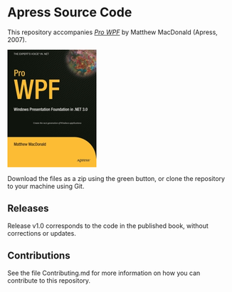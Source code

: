 # Apress Source Code

This repository accompanies [*Pro WPF*](http://www.apress.com/9781590597828) by Matthew MacDonald (Apress, 2007).

[comment]: #cover
![Cover image](9781590597828.jpg)

Download the files as a zip using the green button, or clone the repository to your machine using Git.

## Releases

Release v1.0 corresponds to the code in the published book, without corrections or updates.

## Contributions

See the file Contributing.md for more information on how you can contribute to this repository.
